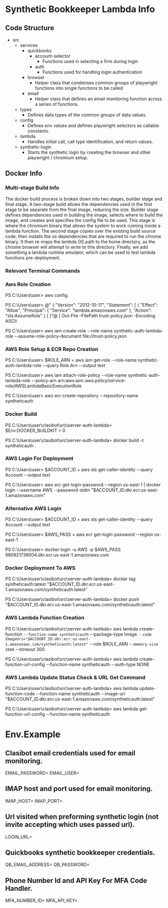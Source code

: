 # Synthetic Bookkeeper Lambda Info

## Code Structure

- src
  - services
    - quickbooks
      - account-selector
        - Functions used in selecting a firm during login
      - auth
        - Functions used for handling login authentication
    - browser
      - Helper class that condenses common groups of playwright functions into single functions to be called
    - email
      - Helper class that defines an email monitoring function across a series of functions.
  - types
    - Defines data types of the common groups of data values.
  - config
    - Defines env values and defines playwright selectors as callable constants.
  - lambda
    - Handles initial call, call type identification, and return values.
  - synthetic-login
    - Starts the synthetic login by creating the browser and other playwright / chromium setup.

## Docker Info

### Multi-stage Build Info

The docker build process is broken down into two stages, builder stage and final stage. A two-stage build allows the dependencies used in the first stage to be separate from the final image, reducing the size. Builder stage defines dependencies used in building the image, selects where to build the image, and creates and specifies the config file to be used. This stage is where the chromium binary that allows the system to work running inside a lambda function. The second stage copies over the existing build source code, then installs the os dependencies that are required to run the chrome binary. It then re-maps the lambda OS path to the home directory, as the chrome browser will attempt to write to this directory. Finally, we add something a lambda runtime emulator, which can be used to test lambda functions pre-deployment.

### Relevant Terminal Commands

### Aws Role Creation

PS C:\Users\user> aws config

PS C:\Users\user> @"
{
"Version": "2012-10-17",
"Statement": [
{
"Effect": "Allow",
"Principal": {
"Service": "lambda.amazonaws.com"
},
"Action": "sts:AssumeRole"
}
]
}"@ | Out-File -FilePath trust-policy.json -Encoding ASCII

PS C:\Users\user> aws iam create-role --role-name synthetic-auth-lambda-role --assume-role-policy-document file://trust-policy.json

### AWS Role Setup & ECR Repo Creation

PS C:\Users\user> $ROLE_ARN = aws iam get-role --role-name synthetic-auth-lambda-role --query Role.Arn --output text

PS C:\Users\user> aws iam attach-role-policy --role-name synthetic-auth-lambda-role --policy-arn arn:aws:iam::aws:policy/service-role/AWSLambdaBasicExecutionRole

PS C:\Users\user> aws ecr create-repository --repository-name syntheticauth

### Docker Build

PS C:\Users\user\clasibot\src\server-auth-lambda> $Env:DOCKER_BUILDKIT = 0

PS C:\Users\user\clasibot\src\server-auth-lambda> docker build -t syntheticauth .

### AWS Login For Deployment

PS C:\Users\user> $ACCOUNT_ID = aws sts get-caller-identity --query Account --output text

PS C:\Users\user> aws ecr get-login-password --region us-east-1 | docker login --username AWS --password-stdin "$ACCOUNT_ID.dkr.ecr.us-east-1.amazonaws.com"

### Alternative AWS Login

PS C:\Users\user> $ACCOUNT_ID = aws sts get-caller-identity --query Account --output text

PS C:\Users\user> $AWS_PASS = aws ecr get-login-password --region us-east-1

PS C:\Users\user> docker login -u AWS -p $AWS_PASS 980921738004.dkr.ecr.us-east-1.amazonaws.com

### Docker Deployment To AWS

PS C:\Users\user\clasibot\src\server-auth-lambda> docker tag syntheticauth:latest "$ACCOUNT_ID.dkr.ecr.us-east-1.amazonaws.com/syntheticauth:latest"

PS C:\Users\user\clasibot\src\server-auth-lambda> docker push "$ACCOUNT_ID.dkr.ecr.us-east-1.amazonaws.com/syntheticauth:latest"

### AWS Lambda Function Creation

PS C:\Users\user\clasibot\src\server-auth-lambda> aws lambda create-function `--function-name syntheticauth`
--package-type Image `--code ImageUri="$ACCOUNT_ID.dkr.ecr.us-east-1.amazonaws.com/syntheticauth:latest"`
--role $ROLE_ARN `--memory-size 2048`
--timeout 300

PS C:\Users\user\clasibot\src\server-auth-lambda> aws lambda create-function-url-config --function-name syntheticauth --auth-type NONE

### AWS Lambda Update Status Check & URL Get Command

PS C:\Users\user\clasibot\src\server-auth-lambda> aws lambda update-function-code --function-name syntheticauth --image-uri "$ACCOUNT_ID.dkr.ecr.us-east-1.amazonaws.com/syntheticauth:latest"

PS C:\Users\user\clasibot\src\server-auth-lambda> aws lambda get-function-url-config --function-name syntheticauth

# Env.Example

## Clasibot email credentials used for email monitoring.

EMAIL_PASSWORD=
EMAIL_USER=

## IMAP host and port used for email monitoring.

IMAP_HOST=
IMAP_PORT=

## Url visited when preforming synthetic login (not invite accepting which uses passed url).

LOGIN_URL=

## Quickbooks synthetic bookkeeper credentials.

QB_EMAIL_ADDRESS=
QB_PASSWORD=

## Phone Number Id and API Key For MFA Code Handler.

MFA_NUMBER_ID=
MFA_API_KEY=
